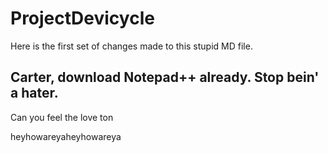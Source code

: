 # ProjectDevicycle

Here is the first set of changes made to this stupid MD file. 

## Carter, download Notepad++ already.  Stop bein' a hater.
Can you feel the love ton

heyhowareyaheyhowareya